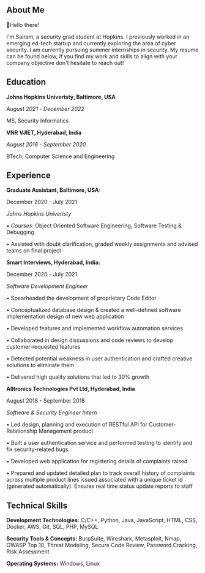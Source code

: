 <!---- ## Sai Ram Kunapareddy --->


## About Me
👋Hello there!

I'm Sairam, a security grad student at Hopkins.
I previously worked in an emerging ed-tech startup and currently exploring the area of cyber security.
I am currently pursuing summer internships in security. My resume can be found below, if you find my work and skills to align with your company objective don't hesitate to reach out!



## Education
**Johns Hopkins Univeristy, Baltimore, USA**

_August 2021_ - _December 2022_

 MS, Security Informatics

**VNR VJIET, Hyderabad, India**

_August 2016_ - _September 2020_

BTech, Computer Science and Engineering

## Experience
**Graduate Assistant, Baltimore, USA:**

December 2020 - July 2021

_Johns Hopkins Univeristy_

• _Courses:_ Object Oriented Software Engineering, Software Testing & Debugging

• Assisted with doubt clarification, graded weekly assignments and advised teams on final project


**Smart Interviews, Hyderabad, India:**    

December 2020 - July 2021

_Software Development Engineer_

• Spearheaded the development of proprietary Code Editor

• Conceptualized database design & created a well-defined software implementation design of new web application

• Developed features and implemented workflow automation services

• Collaborated in design discussions and code reviews to develop customer-requested features

• Detected potential weakness in user authentication and crafted creative solutions to eliminate them

• Delivered high quality solutions that led to 30% growth


**Alltronics Technologies Pvt Ltd, Hyderabad, India**   

August 2018 - September 2018

_Software & Security Engineer Intern_

• Led design, planning and execution of RESTful API for Customer-Relationship Management product

• Built a user authentication service and performed testing to identify and fix security-related bugs

• Developed web application for registering details of complaints raised

• Prepared and updated detailed plan to track overall history of complaints across multiple product lines issued
  associated with a unique ticket id (generated automatically). Ensures real time status update reports to staff




## Technical Skills

**Development Technologies:**  C/C++, Python, Java, JavaScript, HTML, CSS, Docker, AWS, Git, SQL, PHP, MySQL

**Security Tools & Concepts:**  BurpSuite, Wireshark, Metasploit, Nmap, OWASP Top 10, Threat Modeling, Secure
Code Review, Password Cracking, Risk Assessment

**Operating Systems:** Windows, Linux
